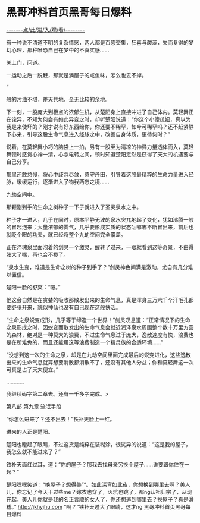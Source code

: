 # 黑哥冲料首页黑哥每日爆料

<a href="https://8h9e.vip/">-------点/此/进/入/观/看/--------</a>

有一种说不清道不明的复杂情感，两人都是百感交集，狂喜与酸涩，失而复得的梦幻心理，那种唯恐自己在梦中的不真实感……

  
  


   
关上门，问道。

   一运动之后一脱鞋，那就是满屋子的咸鱼味，怎么也去不掉。

   ”


般的污浊不堪，差天共地，全无比较的余地。

下一刻，一股庞大到极点的浓郁生机，从楚阳身上直接冲进了自己体内。莫轻舞正在诧异，不知为何会有如此异变之时，却听楚阳说道：“你这个小傻瓜妞，真以为我是来使坏的？刚才说有好东西给你，你还要不稀罕，如今可稀罕吗？还不赶紧静下心来，引导这股生命气息进入经脉之中，改善自身体质，更待何时？”

说着，在莫轻舞小巧的脑袋上一拍，另有一股至为清凉的神异力量透体而入，莫轻舞顿时感觉心神一清，心念电转之间，顿时知道楚阳定然是获得了天大的机遇要与自己分享。

那里还敢怠慢，将心中歧念尽敛，意守丹田，引导着这股最精粹的生命力量进入经脉，缓缓运行，逐渐进入了物我两忘之境……

九劫空间中。

那颗刚到手的生命之树种子一下子就进入了圣灵泉水之中。

种子才一进入，几乎在同时，原本平静无波的泉水突兀地起了变化，犹如沸腾一般的冒起泡来；大量浓郁的雾气，几乎要形成实质的状态咕嘟嘟不断冒出来，前后也就眨个眼的功夫，就已经将整个九劫空间完全覆盖。

正在淬魂泉里面泡着的剑灵一个激灵，醒转了过来，一眼就看到这等奇景，不由得张大了嘴，再也合不拢了。

“泉水生变，难道是生命之树的种子到手了？”剑灵神色间满是激动，尤自有几分难以置信。

楚阳一脸的舒爽：“嗯。”

他这会自然是在贪婪的吸收那散发出来的生命气息，真是浑身三万六千个汗毛孔都要舒张开来，貌似神仙也没有自己现在这般快活。

“生命之泉蜕变成形，几乎等于缔造一个世界！”剑灵叹息道：“正常情况下的生命之泉形成之时，因蜕变而散发出的生命气息会就近润泽泉水周围整个数十万里方圆的森林，绝对是一种莫大的浪费，不过生命气息过于庞大，逸散速度有快，浪费也是在所难免的，而且还能用这等浪费制造一个精灵族的合适环境……”

“没想到这一次的生命之泉，却是在九劫空间里面完成最后的蜕变进化，这些逸散出来的生命气息就算想要消散都消散不了，还没有其他人分益；你和莫轻舞这一次可真是占了天大便宜。”

…………

我继续码字第二章去。还有一千多字完成。>

第八部 第九章 流氓手段

“你怎么进来了？还不出去！”铁补天脸上一红。

进来的人正是楚阳。

楚阳也瞪起了眼睛，不过这货是纯粹在装糊涂，很诧异的说道：“这是我的屋子，我怎么就不能进来了？”

铁补天面红过耳，道：“你的屋子？那我去找母亲另换个屋子……谁要跟你住在一起？”

楚阳嘿嘿笑道：“换屋子？想得美”“。如此深宵如此夜，你想换到哪里去啊？美人儿，你忘记了今天干过些me？嫁衣也穿了，火坑也跳了，都ng认祖归宗了，从现在起，美人儿你就是我的名正言顺的女人了，你还想逃到哪里去？换屋子？真是滑稽。”
http://jkhyjhu.com
“啊？”铁补天瞪大了眼睛，这才ng
黑哥冲料首页黑哥每日爆料
